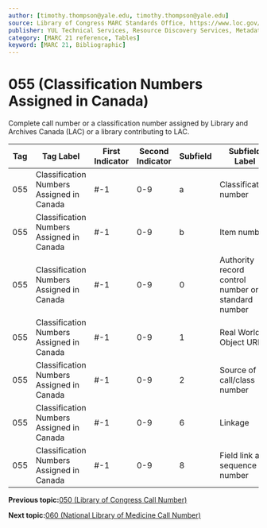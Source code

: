 ```yaml
---
author: [timothy.thompson@yale.edu, timothy.thompson@yale.edu]
source: Library of Congress MARC Standards Office, https://www.loc.gov/marc/bibliographic/bd055.html
publisher: YUL Technical Services, Resource Discovery Services, Metadata Services Unit
category: [MARC 21 reference, Tables]
keyword: [MARC 21, Bibliographic]
---
```


# 055 \(Classification Numbers Assigned in Canada\)

Complete call number or a classification number assigned by Library and Archives Canada \(LAC\) or a library contributing to LAC.

|Tag|Tag Label|First Indicator|Second Indicator|Subfield|Subfield Label|Repeatable|
|---|---------|---------------|----------------|--------|--------------|----------|
|055|Classification Numbers Assigned in Canada|\#-1|0-9|a|Classification number|F|
|055|Classification Numbers Assigned in Canada|\#-1|0-9|b|Item number|F|
|055|Classification Numbers Assigned in Canada|\#-1|0-9|0|Authority record control number or standard number|T|
|055|Classification Numbers Assigned in Canada|\#-1|0-9|1|Real World Object URI|T|
|055|Classification Numbers Assigned in Canada|\#-1|0-9|2|Source of call/class number|F|
|055|Classification Numbers Assigned in Canada|\#-1|0-9|6|Linkage|F|
|055|Classification Numbers Assigned in Canada|\#-1|0-9|8|Field link and sequence number|T|

**Previous topic:**[050 \(Library of Congress Call Number\)](../tables/050_bib_table.md)

**Next topic:**[060 \(National Library of Medicine Call Number\)](../tables/060_bib_table.md)

